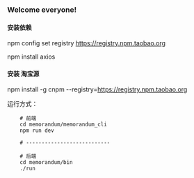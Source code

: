 ### Welcome everyone!

#### 安装依赖

npm config set registry https://registry.npm.taobao.org

npm install axios

#### 安装 淘宝源
npm install -g cnpm --registry=https://registry.npm.taobao.org




运行方式：
```
    # 前端
    cd memorandum/memorandum_cli
    npm run dev
  
    # ---------------------------
    
    # 后端
    cd memorandum/bin
    ./run
```